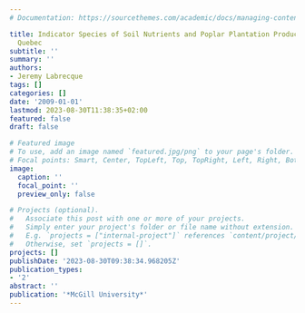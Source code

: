 ```yaml
---
# Documentation: https://sourcethemes.com/academic/docs/managing-content/

title: Indicator Species of Soil Nutrients and Poplar Plantation Productivity in Southeastern
  Quebec
subtitle: ''
summary: ''
authors:
- Jeremy Labrecque
tags: []
categories: []
date: '2009-01-01'
lastmod: 2023-08-30T11:38:35+02:00
featured: false
draft: false

# Featured image
# To use, add an image named `featured.jpg/png` to your page's folder.
# Focal points: Smart, Center, TopLeft, Top, TopRight, Left, Right, BottomLeft, Bottom, BottomRight.
image:
  caption: ''
  focal_point: ''
  preview_only: false

# Projects (optional).
#   Associate this post with one or more of your projects.
#   Simply enter your project's folder or file name without extension.
#   E.g. `projects = ["internal-project"]` references `content/project/deep-learning/index.md`.
#   Otherwise, set `projects = []`.
projects: []
publishDate: '2023-08-30T09:38:34.968205Z'
publication_types:
- '2'
abstract: ''
publication: '*McGill University*'
---
```

